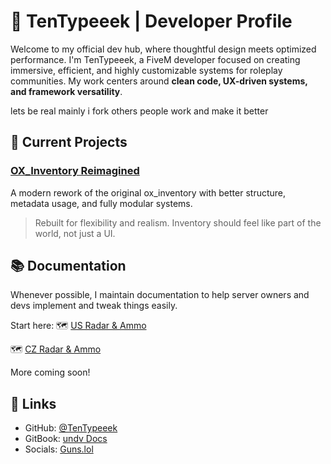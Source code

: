 # 🧠 TenTypeeek | Developer Profile

Welcome to my official dev hub, where thoughtful design meets optimized performance. I'm TenTypeeek, a FiveM developer focused on creating immersive, efficient, and highly customizable systems for roleplay communities. My work centers around **clean code, UX-driven systems, and framework versatility**.

lets be real mainly i fork others people work and make it better

## 🔧 Current Projects

### [OX\_Inventory Reimagined](https://github.com/TenTypeeek/ox_inventory_reimagined)

A modern rework of the original ox_inventory with better structure, metadata usage, and fully modular systems.

> Rebuilt for flexibility and realism. Inventory should feel like part of the world, not just a UI.

## 📚 Documentation

Whenever possible, I maintain documentation to help server owners and devs implement and tweak things easily.

Start here:
🗺️ [US Radar & Ammo](https://tentypeeek.gitbook.io/undv/script/radar-and-ammo)

🗺️ [CZ Radar & Ammo](https://tentypeeek.gitbook.io/undv/cz/script/radar-and-ammo)

More coming soon!

## 🤝 Links

* GitHub: [@TenTypeeek](https://github.com/TenTypeeek)
* GitBook: [undv Docs](https://tentypeeek.gitbook.io/undv/)
* Socials: [Guns.lol](https://guns.lol/tentypeeek)